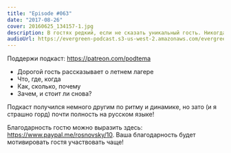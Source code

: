 ```yaml
---
title: "Episode #063"
date: "2017-08-26"
cover: 20160625_134157-1.jpg
description: В гостях редкий, если не сказать уникальный гость. Никогда такого не было, и вот опять! 
audioUrl: https://evergreen-podcast.s3-us-west-2.amazonaws.com/evergreen063.mp3
---
```


Поддержи подкаст: https://patreon.com/podtema

- Дорогой гость рассказывает о летнем лагере
- Что, где, когда
- Как, сколько, почему
- Зачем, и стоит ли снова?

Подкаст получился немного другим по ритму и динамике, но зато (и я страшно горд) почти полность на русском языке!

Благодарность гостю можно выразить здесь: https://www.paypal.me/rosnovsky/10. Ваша благодарность будет мотивировать гостя участвовать чаще!